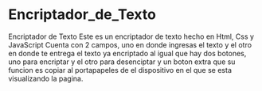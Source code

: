 # Encriptador_de_Texto
Encriptador de Texto
Este es un encriptador de texto hecho en Html, Css y JavaScript
Cuenta con 2 campos, uno en donde ingresas el texto y el otro en donde te entrega el texto ya encriptado al igual que hay dos botones, uno para encriptar y el otro para desenciptar y un boton extra que su funcion es copiar al portapapeles de el dispositivo en el que se esta visualizando la pagina.
